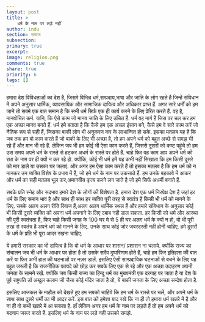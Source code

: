 ```yaml
---
layout: post
title: >
    धर्म के नाम पर लड़े नहीं
author: indu
section: समाज
subsection:
primary: true
excerpt:
image: religion.png
comments: true
share: true
priority: 6
tags: []
---
```


हमारा देश विविधताओं का देश है, जिसमे विभिन्न धर्म,सम्प्रदाय,भाषा और जाति के लोग रहते है जिन्हें संविधान में अपने अनुसार धार्मिक, व्यावसायिक और सामाजिक दायित्व और अधिकार प्राप्त हैं. अगर सारे धर्मों को हम जाने तो सबमे एक बात समान है कि सभी धर्म सिर्फ एक ही कार्य करने के लिए प्रेरित करते हैं. वह है, मानवोचित कर्म. यानि, कि ऐसे काम जो मानव जाति के लिए उचित हैं. धर्म वह मार्ग है जिस पर चल कर हम एक अच्छा मानव बनते हैं. धर्म हमे बताता है कि कैसे हम एक अच्छा इंसान बने, कैसे हम वे सारे काम करें जो नैतिक रूप से सही हैं, जिसका बाकी लोग भी अनुकरण कर के लाभान्वित हो सके. इसका मतलब यह है कि जब तक हम वो काम करते हैं जो बाकी के लिए भी अच्छा है, तो हम अपने धर्म को बहुत अच्छे से समझ भी रहे हैं और मान भी रहे हैं. लेकिन जब भी हम कोई भी ऐसा काम करते हैं, जिससे दूसरों को कष्ट पहुंचे तो हम उस समय अपने धर्म के रास्ते से हटकर अधर्म के रास्ते पर होते हैं. चाहे फिर वह काम आप अपने धर्म की रक्षा के नाम पर ही क्यों न कर रहे हो. क्योंकि, कोई भी धर्म हमें यह कभी नहीं सिखाता कि हम किसी दूसरे को मार डाले या उसका घर जलाएं. और अगर हम ऐसा काम करते हैं तो इसका मतलब है कि हम धर्म को न मानकर उन व्यक्ति विशेष के प्रभाव में हैं, जो हमे धर्म के नाम पर उकसाते हैं. हम उनके बहकावे में आकर और धर्म का सही मतलब भूल कर,अमानवीय कृत्य करने लग जाते है जो हमे सिर्फ अधर्मी बनाते हैं.

सबके प्रति स्नेह और सदभाव हमारे देश के लोगों की विशेषता है. हमारा देश एक धर्म निरपेक्ष देश है जहां हर धर्म के लिए समान भाव है और साथ ही साथ हर व्यक्ति पूरी तरह से स्वतंत्र है किसी भी धर्म को मानने के लिए. सबके अलग अलग रीति रिवाज हैं,अलग अलग धार्मिक स्थल हैं और हमारे संविधान के अनुसार कोई भी किसी दूसरे व्यक्ति को अपना धर्म अपनाने के लिए दबाब नही डाल सकता. हर किसी को धर्म और आस्था की पूरी स्वतंत्रता है, फिर चाहे किसी जगह के 100 घर मे से 5 ही घर अलग धर्म के क्यों न हो, वो भी पूरी तरह से स्वतंत्र है अपने धर्म को मानने के लिए. उनके साथ कोई जोर जबरदस्ती नही होनी चाहिए. हमे दूसरों के धर्म के प्रति भी पूरा आदर रखना चाहिए.

ये हमारी सरकार का भी दायित्व है कि वो धर्म के आधार पर शासन/ प्रशासन ना चलाये. क्योंकि राज्य का संचालन जब भी धर्म के आधार पर होता है तो उसके सदैव दुष्परिणाम होते हैं, चाहे हम फिर इतिहास की बात करें या फिर अभी हाल की घटनाओं पर नज़र डालें. इसलिए ऐसी साम्प्रदायिक घटनाओं से बचने के लिए यह बहुत जरूरी है कि राजनीतिक फायदे को छोड़ कर सबके लिए एक से रहे और एक अच्छा उदाहरण अपनी जनता के सामने रखें. क्योंकि जब किसी राज्य का हिन्दू धर्म का मुख्यमंत्री एक दरगाह पर जाता है या देश के पूर्व राष्ट्रपति डॉ अब्दुल कलाम जी जैसा कोई मंदिर जाता है तो, ये बाकी जनता के लिए अच्छा सन्देश होता है.

इसलिए आजकल के माहौल को देखते हुए हम सबको चाहिये कि हम धर्म के रास्ते पर चलें, और अपने धर्म के साथ साथ दूसरे धर्मों का भी आदर करें. इस बात को हमेशा याद रखे कि ना ही तो हमारा धर्म खतरे में है और ना ही वो कभी खतरे में आ सकता है. हाँ लेकिन अगर हम धर्म के नाम पर लड़ते हैं तो हम अपने धर्म को बदनाम  जरूर करते हैं. इसलिए धर्म के नाम पर लड़े नही उसको समझे.